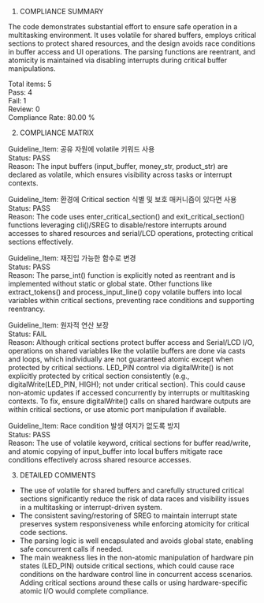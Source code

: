 1) COMPLIANCE SUMMARY

The code demonstrates substantial effort to ensure safe operation in a multitasking environment. It uses volatile for shared buffers, employs critical sections to protect shared resources, and the design avoids race conditions in buffer access and UI operations. The parsing functions are reentrant, and atomicity is maintained via disabling interrupts during critical buffer manipulations.

Total items: 5  
Pass: 4  
Fail: 1  
Review: 0  
Compliance Rate: 80.00 %

2) COMPLIANCE MATRIX

Guideline_Item: 공유 자원에 volatile 키워드 사용  
Status: PASS  
Reason: The input buffers (input_buffer, money_str, product_str) are declared as volatile, which ensures visibility across tasks or interrupt contexts.

Guideline_Item: 환경에 Critical section 식별 및 보호 매커니즘이 있다면 사용  
Status: PASS  
Reason: The code uses enter_critical_section() and exit_critical_section() functions leveraging cli()/SREG to disable/restore interrupts around accesses to shared resources and serial/LCD operations, protecting critical sections effectively.

Guideline_Item: 재진입 가능한 함수로 변경  
Status: PASS  
Reason: The parse_int() function is explicitly noted as reentrant and is implemented without static or global state. Other functions like extract_tokens() and process_input_line() copy volatile buffers into local variables within critical sections, preventing race conditions and supporting reentrancy.

Guideline_Item: 원자적 연산 보장  
Status: FAIL  
Reason: Although critical sections protect buffer access and Serial/LCD I/O, operations on shared variables like the volatile buffers are done via casts and loops, which individually are not guaranteed atomic except when protected by critical sections. LED_PIN control via digitalWrite() is not explicitly protected by critical section consistently (e.g., digitalWrite(LED_PIN, HIGH); not under critical section). This could cause non-atomic updates if accessed concurrently by interrupts or multitasking contexts. To fix, ensure digitalWrite() calls on shared hardware outputs are within critical sections, or use atomic port manipulation if available.

Guideline_Item: Race condition 발생 여지가 없도록 방지  
Status: PASS  
Reason: The use of volatile keyword, critical sections for buffer read/write, and atomic copying of input_buffer into local buffers mitigate race conditions effectively across shared resource accesses.

3) DETAILED COMMENTS  
- The use of volatile for shared buffers and carefully structured critical sections significantly reduce the risk of data races and visibility issues in a multitasking or interrupt-driven system.  
- The consistent saving/restoring of SREG to maintain interrupt state preserves system responsiveness while enforcing atomicity for critical code sections.  
- The parsing logic is well encapsulated and avoids global state, enabling safe concurrent calls if needed.  
- The main weakness lies in the non-atomic manipulation of hardware pin states (LED_PIN) outside critical sections, which could cause race conditions on the hardware control line in concurrent access scenarios. Adding critical sections around these calls or using hardware-specific atomic I/O would complete compliance.